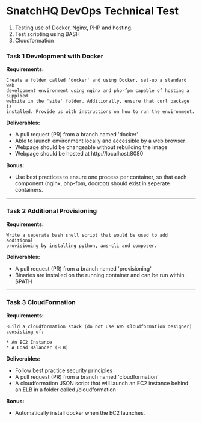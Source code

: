 # SnatchHQ DevOps Technical Test

1. Testing use of Docker, Nginx, PHP and hosting.
2. Test scripting using BASH
3. Cloudformation

### Task 1 Development with Docker ###

**Requirements:**

```shell
Create a folder called 'docker' and using Docker, set-up a standard web 
development environment using nginx and php-fpm capable of hosting a supplied 
website in the 'site' folder. Additionally, ensure that curl package is 
installed. Provide us with instructions on how to run the environment.
```

**Deliverables:**

* A pull request (PR) from a branch named 'docker'
* Able to launch environment locally and accessible by a web browser
* Webpage should be changeable without rebuilding the image
* Webpage should be hosted at http://localhost:8080

**Bonus:**

* Use best practices to ensure one process per container, so that each component (nginx, php-fpm, docroot) should exist in seperate containers.

---

### Task 2 Additional Provisioning ###

**Requirements:**

```shell
Write a seperate bash shell script that would be used to add additional 
provisioning by installing python, aws-cli and composer.
```

**Deliverables:**

* A pull request (PR) from a branch named 'provisioning'
* Binaries are installed on the running container and can be run within $PATH

---

### Task 3 CloudFormation ###

**Requirements:**

```shell
Build a cloudformation stack (do not use AWS Cloudformation designer) consisting of:

* An EC2 Instance
* A Load Balancer (ELB)
```

**Deliverables:**

* Follow best practice security principles
* A pull request (PR) from a branch named 'cloudformation'
* A cloudformation JSON script that will launch an EC2 instance behind an ELB in a folder called /cloudformation

**Bonus:**

* Automatically install docker when the EC2 launches. 



